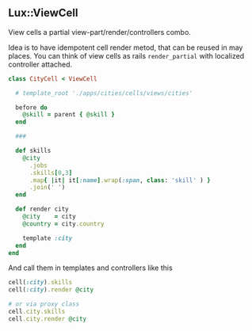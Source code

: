 ## Lux::ViewCell

View cells a partial view-part/render/controllers combo.

Idea is to have idempotent cell render metod, that can be reused in may places.
You can think of view cells as rails `render_partial` with localized controller attached.

```ruby
class CityCell < ViewCell

  # template_root './apps/cities/cells/views/cities'

  before do
    @skill = parent { @skill }
  end

  ###

  def skills
    @city
      .jobs
      .skills[0,3]
      .map{ |it| it[:name].wrap(:span, class: 'skill' ) }
      .join(' ')
  end

  def render city
    @city    = city
    @country = city.country

    template :city
  end
end
```

And call them in templates and controllers like this

```ruby
cell(:city).skills
cell(:city).render @city

# or via proxy class
cell.city.skills
cell.city.render @city
```